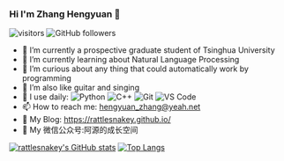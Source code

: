 ### Hi I'm Zhang Hengyuan 👋
![visitors](https://visitor-badge.glitch.me/badge?page_id=rattlesnakey.rattlesnakeyREADME)
![GitHub followers](https://img.shields.io/github/followers/rattlesnakey?style=social)
- 🔭 I’m currently a prospective graduate student of Tsinghua University
- 🌱 I’m currently learning about Natural Language Processing
- 👯 I’m curious about any thing that could automatically work by programming
- 🤔 I’m also like guitar and singing
- 🚀 I use daily:
![Python](https://img.shields.io/badge/-Python-8fcfd1?style=plastic&logo=Python)
![C++](https://img.shields.io/badge/-C++-3f4441?style=plastic&logo=C++)
![Git](https://img.shields.io/badge/-Git-black?style=plastic&logo=git)
![VS Code](https://img.shields.io/badge/-VS%20Code-007ACC?style=plastic&logo=visual-studio-code)
- 📫 How to reach me: hengyuan_zhang@yeah.net
- 🔭 My Blog: https://rattlesnakey.github.io/
- 📖 My 微信公众号:阿源的成长空间

[![rattlesnakey's GitHub stats](https://github-readme-stats.vercel.app/api?username=rattlesnakey)](https://github.com/anuraghazra/github-readme-stats)
[![Top Langs](https://github-readme-stats.vercel.app/api/top-langs/?username=rattlesnakey&layout=compact&langs_count=8)](https://github.com/anuraghazra/github-readme-stats)

